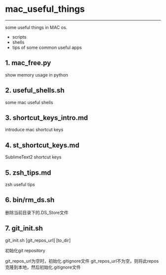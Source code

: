 # mac_useful_things

----

some useful things in MAC os.

- scripts
- shells
- tips of some common useful apps

## 1. mac_free.py

show memory usage in python

## 2. useful_shells.sh

some mac useful shells

## 3. shortcut_keys_intro.md

introduce mac shortcut keys

## 4. st_shortcut_keys.md

SublimeText2 shortcut keys

## 5. zsh_tips.md

zsh useful tips

## 6. bin/rm_ds.sh

删除当前目录下的.DS_Store文件

## 7. git_init.sh

git_init.sh [git_repos_url] [to_dir]

初始化git repository

git_repos_url为空时，初始化.gitignore文件
git_repos_url不为空，则将此repos克隆到本地，然后初始化.gitignore文件
